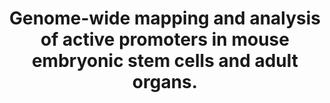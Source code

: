 ---
layout: page
title: " Genome-wide mapping and analysis of active promoters in mouse embryonic stem cells and adult organs."
breadcrumb: true
categories:
    - publication
## publication related information
pub:
    authors: " Leah O. Barrera, Zirong Li, Andrew D. Smith, Karen C. Arden, Webster K. Cavenee, Michael Q. Zhang, Roland D. Green,  Bing Ren"
    journal: " Genome research"
    date: 2008-01
    doi:  10.1101/gr.6654808
    volume:  18
    pages:  46--59
    number:  1
    abstract: " By integrating genome-wide maps of RNA polymerase II (Polr2a) binding with gene expression data and H3ac and H3K4me3 profiles, we characterized promoters with enriched activity in mouse embryonic stem cells (mES) as well as adult brain, heart, kidney, and liver. We identified approximately 24,000 promoters across these samples, including 16,976 annotated mRNA 5' ends and 5153 additional sites  validating cap-analysis of gene expression (CAGE) 5' end data. We showed that promoters with CpG islands are typically non-tissue specific, with the majority associated with Polr2a and the active chromatin modifications in nearly all the tissues examined. By contrast, the promoters without CpG islands are generally associated with Polr2a and the active chromatin marks in a tissue-dependent way.  We defined 4396 tissue-specific promoters by adapting a quantitative index of tissue-specificity based on Polr2a occupancy. While there is a general correspondence between Polr2a occupancy and active chromatin modifications at the tissue-specific promoters, a subset of them appear to be persistently marked by active chromatin modifications in the absence of detectable Polr2a binding, highlighting the complexity of the functional relationship between chromatin modification and gene expression. Our results provide a resource for exploring promoter Polr2a binding and epigenetic states across pluripotent and differentiated cell types in mammals.,"
---